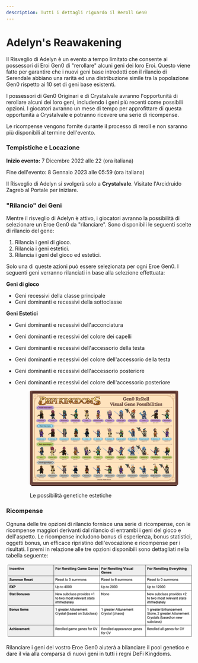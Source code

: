 ```yaml
---
description: Tutti i dettagli riguardo il Reroll Gen0
---
```


# Adelyn's Reawakening

Il Risveglio di Adelyn è un evento a tempo limitato che consente ai possessori di Eroi Gen0 di "rerollare" alcuni geni dei loro Eroi. Questo viene fatto per garantire che i nuovi geni base introdotti con il rilancio di Serendale abbiano una rarità ed una distribuzione simile tra la popolazione Gen0 rispetto ai 10 set di geni base esistenti.

I possessori di Gen0 Originari e di Crystalvale avranno l'opportunità di rerollare alcuni dei loro geni, includendo i geni più recenti come possibili opzioni. I giocatori avranno un mese di tempo per approfittare di questa opportunità a Crystalvale e potranno ricevere una serie di ricompense.

Le ricompense vengono fornite durante il processo di reroll e non saranno più disponibili al termine dell'evento.

### Tempistiche e Locazione

**Inizio evento:** 7 Dicembre 2022 alle 22 (ora italiana)

Fine dell'evento: 8 Gennaio 2023 alle 05:59 (ora italiana)

Il Risveglio di Adelyn si svolgerà solo a **Crystalvale**. Visitate l'Arcidruido Zagreb al Portale per iniziare.

### "Rilancio" dei Geni&#x20;

Mentre il risveglio di Adelyn è attivo, i giocatori avranno la possibilità di selezionare un Eroe Gen0 da "rilanciare". Sono disponibili le seguenti scelte di rilancio del gene:&#x20;

1. Rilancia i geni di gioco.&#x20;
2. Rilancia i geni estetici.
3. Rilancia i geni del gioco ed estetici.

Solo una di queste azioni può essere selezionata per ogni Eroe Gen0. I seguenti geni verranno rilanciati in base alla selezione effettuata:

**Geni di gioco**

* Geni recessivi della classe principale
* Geni dominanti e recessivi della sottoclasse

**Geni Estetici**

* Geni dominanti e recessivi dell'acconciatura
* Geni dominanti e recessivi del colore dei capelli
* Geni dominanti e recessivi dell'accessorio della testa
* Geni dominanti e recessivi del colore dell'accessorio della testa
* Geni dominanti e recessivi dell'accessorio posteriore
*   Geni dominanti e recessivi del colore dell'accessorio posteriore

    <figure><img src="../../.gitbook/assets/image (11).png" alt=""><figcaption><p>Le possibilità genetiche estetiche</p></figcaption></figure>

### Ricompense

Ognuna delle tre opzioni di rilancio fornisce una serie di ricompense, con le ricompense maggiori derivanti dal rilancio di entrambi i geni del gioco e dell'aspetto. Le ricompense includono bonus di esperienza, bonus statistici, oggetti bonus, un efficace ripristino dell'evocazione e ricompense per i risultati. I premi in relazione alle tre opzioni disponibili sono dettagliati nella tabella seguente:

![Ricompense del Risveglio di Vithraven](../../.gitbook/assets/C9B74EE0-7106-400E-98A6-98A59DDCCDE1.jpeg)

Rilanciare i geni del vostro Eroe Gen0 aiuterà a bilanciare il pool genetico e dare il via alla comparsa di nuovi geni in tutti i regni DeFi Kingdoms.
